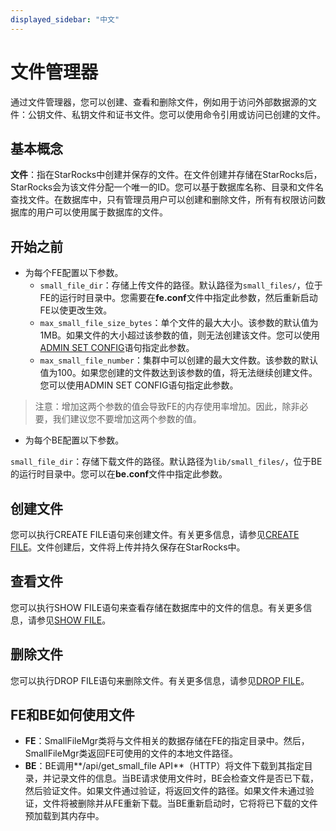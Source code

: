 ```yaml
---
displayed_sidebar: "中文"
---
```


# 文件管理器

通过文件管理器，您可以创建、查看和删除文件，例如用于访问外部数据源的文件：公钥文件、私钥文件和证书文件。您可以使用命令引用或访问已创建的文件。

## 基本概念

**文件**：指在StarRocks中创建并保存的文件。在文件创建并存储在StarRocks后，StarRocks会为该文件分配一个唯一的ID。您可以基于数据库名称、目录和文件名查找文件。在数据库中，只有管理员用户可以创建和删除文件，所有有权限访问数据库的用户可以使用属于数据库的文件。

## 开始之前

- 为每个FE配置以下参数。
  - `small_file_dir`：存储上传文件的路径。默认路径为`small_files/`，位于FE的运行时目录中。您需要在**fe.conf**文件中指定此参数，然后重新启动FE以使更改生效。
  - `max_small_file_size_bytes`：单个文件的最大大小。该参数的默认值为1MB。如果文件的大小超过该参数的值，则无法创建该文件。您可以使用[ADMIN SET CONFIG](../sql-reference/sql-statements/Administration/ADMIN_SET_CONFIG.md)语句指定此参数。
  - `max_small_file_number`：集群中可以创建的最大文件数。该参数的默认值为100。如果您创建的文件数达到该参数的值，将无法继续创建文件。您可以使用ADMIN SET CONFIG语句指定此参数。

> 注意：增加这两个参数的值会导致FE的内存使用率增加。因此，除非必要，我们建议您不要增加这两个参数的值。

- 为每个BE配置以下参数。

`small_file_dir`：存储下载文件的路径。默认路径为`lib/small_files/`，位于BE的运行时目录中。您可以在**be.conf**文件中指定此参数。

## 创建文件

您可以执行CREATE FILE语句来创建文件。有关更多信息，请参见[CREATE FILE](../sql-reference/sql-statements/Administration/CREATE_FILE.md)。文件创建后，文件将上传并持久保存在StarRocks中。

## 查看文件

您可以执行SHOW FILE语句来查看存储在数据库中的文件的信息。有关更多信息，请参见[SHOW FILE](../sql-reference/sql-statements/Administration/SHOW_FILE.md)。

## 删除文件

您可以执行DROP FILE语句来删除文件。有关更多信息，请参见[DROP FILE](../sql-reference/sql-statements/Administration/DROP_FILE.md)。

## FE和BE如何使用文件

- **FE**：SmallFileMgr类将与文件相关的数据存储在FE的指定目录中。然后，SmallFileMgr类返回FE可使用的文件的本地文件路径。
- **BE**：BE调用**/api/get_small_file API**（HTTP）将文件下载到其指定目录，并记录文件的信息。当BE请求使用文件时，BE会检查文件是否已下载，然后验证文件。如果文件通过验证，将返回文件的路径。如果文件未通过验证，文件将被删除并从FE重新下载。当BE重新启动时，它将将已下载的文件预加载到其内存中。